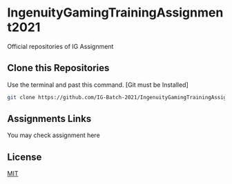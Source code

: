 # IngenuityGamingTrainingAssignment2021

Official repositories of IG Assignment

## Clone this Repositories

Use the terminal and past this command. [Git must be Installed]

```bash
git clone https://github.com/IG-Batch-2021/IngenuityGamingTrainingAssignment2021.git
```

## Assignments Links
You may check assignment here

## License
[MIT](https://githuv.com/sksketer)
